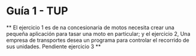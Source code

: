 # Guía 1 - TUP
** El ejercicio 1 es de na concesionaria de motos necesita crear una pequeña aplicación para tasar una moto en particular; y el ejercicio 2, Una empresa de transportes desea un programa para controlar el recorrido de sus unidades. Pendiente ejercicio 3 **
